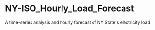 # NY-ISO_Hourly_Load_Forecast
A time-series analysis and hourly forecast of NY State's electricity load
